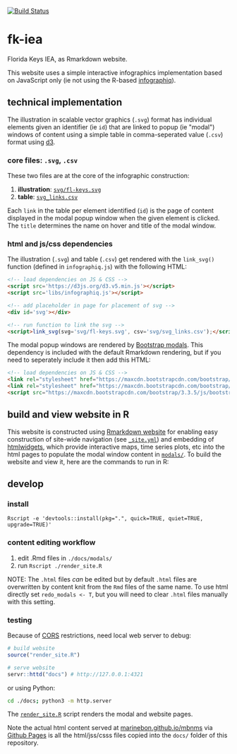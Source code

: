 [![Build Status](https://travis-ci.org/marinebon/fk-iea.svg?branch=master)](https://travis-ci.org/marinebon/fk-iea)

# fk-iea
Florida Keys IEA, as Rmarkdown website.

This website uses a simple interactive infographics implementation based on JavaScript only (ie not using the R-based [infographiq](https://github.com/marinebon/infographiq)).

## technical implementation

The illustration in scalable vector graphics (`.svg`) format has individual elements given an identifier (ie `id`) that are linked to popup (ie "modal") windows of content using a simple table in comma-seperated value (`.csv`) format using [d3](https://d3js.org).

### core files: `.svg`, `.csv`

These two files are at the core of the infographic construction:

1. **illustration**: [`svg/fl-keys.svg`](https://github.com/marinebon/fk-iea_tmp/blob/master/svg/fl-keys.svg)
1. **table**:        [`svg_links.csv`](https://github.com/marinebon/fk-iea_tmp/blob/master/svg/svg_links.csv)

Each `link` in the table per element identified (`id`) is the page of content displayed in the modal popup window when the given element is clicked. The `title` determines the name on hover and title of the modal window.

### html and js/css dependencies

The illustration (`.svg`) and table (`.csv`) get rendered with the `link_svg()` function (defined in `infographiq.js`) with the following HTML:

```html
<!-- load dependencies on JS & CSS -->
<script src='https://d3js.org/d3.v5.min.js'></script>
<script src='libs/infographiq.js'></script>

<!-- add placeholder in page for placement of svg -->
<div id='svg'></div>

<!-- run function to link the svg -->
<script>link_svg(svg='svg/fl-keys.svg', csv='svg/svg_links.csv');</script>
```

The modal popup windows are rendered by [Bootstrap modals](https://getbootstrap.com/docs/3.3/javascript/#modals). This dependency is included with the default Rmarkdown rendering, but if you need to seperately include it then add this HTML:

```html
<!-- load dependencies on JS & CSS -->
<link rel="stylesheet" href="https://maxcdn.bootstrapcdn.com/bootstrap/3.3.5/css/bootstrap.min.css">
<link rel="stylesheet" href="https://maxcdn.bootstrapcdn.com/bootstrap/3.3.7/css/bootstrap-theme.min.css">
<script src="https://maxcdn.bootstrapcdn.com/bootstrap/3.3.5/js/bootstrap.min.js"></script>
```

## build and view website in R

This website is constructed using [Rmarkdown website](https://bookdown.org/yihui/rmarkdown/rmarkdown-site.html) for enabling easy construction of site-wide navigation (see [`_site.yml`](https://github.com/marinebon/iea-ak-info/blob/master/_site.yml)) and embedding of [htmlwidgets](https://www.htmlwidgets.org), which provide interactive maps, time series plots, etc into the html pages to populate the modal window content in [`modals/`](https://github.com/marinebon/iea-ak-info/tree/master/modals). To build the website and view it, here are the commands to run in R:

## develop

### install
`Rscript -e 'devtools::install(pkg=".", quick=TRUE, quiet=TRUE, upgrade=TRUE)'`

### content editing workflow

1. edit .Rmd files in `./docs/modals/`
2. run `Rscript ./render_site.R`

NOTE: The `.html` files *can* be edited but by default `.html` files are overwritten by content knit from the `Rmd` files of the same name.
To use html directly set `redo_modals <- T`, but you will need to clear `.html` files manually with this setting.

### testing

Because of [CORS](https://developer.mozilla.org/en-US/docs/Web/HTTP/CORS) restrictions, need local web server to debug:

```r
# build website
source("render_site.R")

# serve website
servr::httd("docs") # http://127.0.0.1:4321
```

or using Python:

```bash
cd ./docs; python3 -m http.server
```

The [`render_site.R`](https://github.com/marinebon/iea-ak-info/blob/master/render_site.R) script renders the modal and website pages.

Note the actual html content served at [marinebon.github.io/mbnms](https://marinebon.github.io/mbnms) via [Github Pages](https://pages.github.com/) is all the html/jss/csss files copied into the `docs/` folder of this repository.
